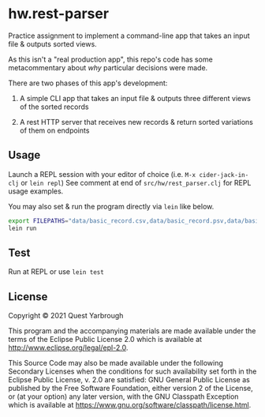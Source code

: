 # hw.rest-parser

Practice assignment to implement a command-line app that takes an input file & outputs sorted views.

As this isn't a "real production app", this repo's code has some metacommentary about _why_ particular decisions were made.

There are two phases of this app's development:

1. A simple CLI app that takes an input file & outputs three different views of the sorted records

2. A rest HTTP server that receives new records & return sorted variations of them on endpoints

## Usage

Launch a REPL session with your editor of choice (i.e. `M-x cider-jack-in-clj` or `lein repl`) See comment at end of `src/hw/rest_parser.clj` for REPL usage examples.

You may also set & run the program directly via `lein` like below.

```bash
export FILEPATHS="data/basic_record.csv,data/basic_record.psv,data/basic_record.ssv"
lein run
```

## Test

Run at REPL or use `lein test`

## License

Copyright © 2021 Quest Yarbrough

This program and the accompanying materials are made available under the
terms of the Eclipse Public License 2.0 which is available at
http://www.eclipse.org/legal/epl-2.0.

This Source Code may also be made available under the following Secondary
Licenses when the conditions for such availability set forth in the Eclipse
Public License, v. 2.0 are satisfied: GNU General Public License as published by
the Free Software Foundation, either version 2 of the License, or (at your
option) any later version, with the GNU Classpath Exception which is available
at https://www.gnu.org/software/classpath/license.html.
